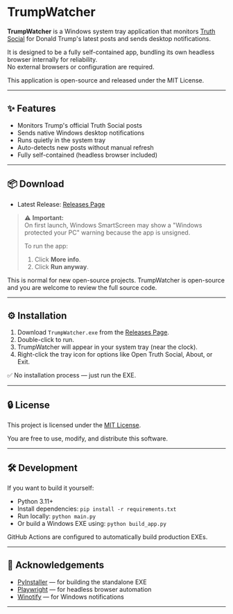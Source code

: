 # TrumpWatcher

**TrumpWatcher** is a Windows system tray application that monitors [Truth Social](https://truthsocial.com/) for Donald Trump's latest posts and sends desktop notifications.

It is designed to be a fully self-contained app, bundling its own headless browser internally for reliability.  
No external browsers or configuration are required.

This application is open-source and released under the MIT License.

---

## ✨ Features

- Monitors Trump's official Truth Social posts
- Sends native Windows desktop notifications
- Runs quietly in the system tray
- Auto-detects new posts without manual refresh
- Fully self-contained (headless browser included)

---

## 📦 Download

- Latest Release: [Releases Page](https://github.com/Crinklebine/trump_watcher/releases)

> ⚠️ **Important:**  
> On first launch, Windows SmartScreen may show a "Windows protected your PC" warning because the app is unsigned.  
> 
> To run the app:
> 1. Click **More info**.
> 2. Click **Run anyway**.

This is normal for new open-source projects. TrumpWatcher is open-source and you are welcome to review the full source code.

---

## ⚙️ Installation

1. Download `TrumpWatcher.exe` from the [Releases Page](https://github.com/Crinklebine/trump_watcher/releases).
2. Double-click to run.
3. TrumpWatcher will appear in your system tray (near the clock).
4. Right-click the tray icon for options like Open Truth Social, About, or Exit.

✅ No installation process — just run the EXE.

---

## 🔒 License

This project is licensed under the [MIT License](LICENSE).

You are free to use, modify, and distribute this software.

---

## 🛠️ Development

If you want to build it yourself:

- Python 3.11+
- Install dependencies: `pip install -r requirements.txt`
- Run locally: `python main.py`
- Or build a Windows EXE using: `python build_app.py`

GitHub Actions are configured to automatically build production EXEs.

---

## 🙏 Acknowledgements

- [PyInstaller](https://www.pyinstaller.org/) — for building the standalone EXE
- [Playwright](https://playwright.dev/) — for headless browser automation
- [Winotify](https://github.com/kaustubhgupta/winotify) — for Windows notifications

---


